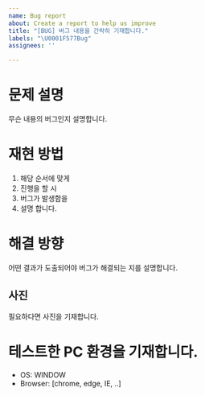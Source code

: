 ```yaml
---
name: Bug report
about: Create a report to help us improve
title: "[BUG] 버그 내용을 간략히 기재합니다."
labels: "\U0001F577️Bug"
assignees: ''

---
```


# 문제 설명
무슨 내용의 버그인지 설명합니다.

# 재현 방법
1. 해당 순서에 맞게
2. 진행을 할 시
3. 버그가 발생함을
4. 설명 합니다.

# 해결 방향
어떤 결과가 도출되어야 버그가 해결되는 지를 설명합니다.

## 사진
필요하다면 사진을 기재합니다.

# 테스트한 PC 환경을 기재합니다.
 - OS: WINDOW
 - Browser: [chrome, edge, IE, ..]
